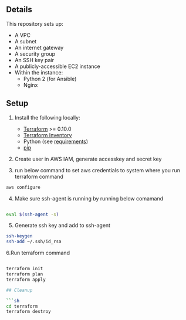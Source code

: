 ## Details

This repository sets up:

* A VPC
* A subnet
* An internet gateway
* A security group
* An SSH key pair
* A publicly-accessible EC2 instance
* Within the instance:
   * Python 2 (for Ansible)
   * Nginx

## Setup

1. Install the following locally:
    * [Terraform](https://www.terraform.io/) >= 0.10.0
    * [Terraform Inventory](https://github.com/adammck/terraform-inventory)
    * Python (see [requirements](https://docs.ansible.com/ansible/latest/intro_installation.html#control-machine-requirements))
    * [pip](https://pip.pypa.io/en/stable/installing/)
2. Create user in AWS IAM, generate accesskey and secret key

3. run below command to set aws credentials to system where you run terraform command
```sh
aws configure
```
4. Make sure ssh-agent is running by running below comamand
```sh

eval $(ssh-agent -s)

```
5. Generate ssh key and add to ssh-agent

```sh
ssh-keygen
ssh-add ~/.ssh/id_rsa

```

6.Run terraform command
```sh

terraform init
terraform plan
terraform apply

## Cleanup

```sh
cd terraform
terraform destroy
```
